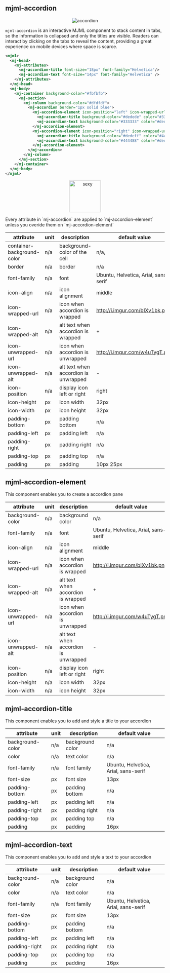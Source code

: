 ## mjml-accordion

<p align="center">
  <img src="http://i.imgur.com/1p50NXi.gif" alt="accordion" />
</p>

`mjml-accordion` is an interactive MJML component to stack content in tabs, so the information is collapsed and only the titles are visible. Readers can interact by clicking on the tabs to reveal the content, providing a great experience on mobile devices where space is scarce.

```xml
<mjml>
  <mj-head>
    <mj-attributes>
      <mj-accordion-title font-size="18px" font-family="Helvetica"/>
      <mj-accordion-text font-size="14px" font-family="Helvetica" />
    </mj-attributes>
  </mj-head>
  <mj-body>
    <mj-container background-color="#fbfbfb">
      <mj-section>
        <mj-column background-color="#dfdfdf">
          <mj-accordion border="1px solid blue">
            <mj-accordion-element icon-position="left" icon-wrapped-url="https://cdn4.iconfinder.com/data/icons/e-commerce-icon-set/48/More-128.png" icon-unwrapped-url="https://cdn4.iconfinder.com/data/icons/e-commerce-icon-set/48/Less-128.png">
              <mj-accordion-title background-color="#dedede" color="#333333">To the left, to the left</mj-accordion-title>
              <mj-accordion-text background-color="#333333" color="#dedede">Isn't this content neat?</mj-accordion-text>
            </mj-accordion-element>
            <mj-accordion-element icon-position="right" icon-wrapped-url="https://cdn2.iconfinder.com/data/icons/ios-7-icons/50/down4-512.png" icon-unwrapped-url="https://cdn2.iconfinder.com/data/icons/ios-7-icons/50/up4-512.png">
              <mj-accordion-title background-color="#dedeff" color="#444488">To the right, to the right</mj-accordion-title>
              <mj-accordion-text background-color="#444488" color="#dedeff">What about this content?</mj-accordion-text>
            </mj-accordion-element>
          </mj-accordion>
        </mj-column>
      </mj-section>
    </mj-container>
  </mj-body>
</mjml>
```

<p align="center">
  <a href="https://mjml.io/try-it-live/components/accordion">
    <img width="100px" src="http://imgh.us/TRYITLIVE.svg" alt="sexy" />
  </a>
</p>

<aside class="notice">
Every attribute in `mj-accordion` are applied to `mj-accordion-element` unless you overide them on `mj-accordion-element`
</aside>


attribute | unit | description | default value
----------|------|-------------|---------------
container-background-color | n/a | background-color of the cell | n/a,
border | n/a | border | n/a
font-family | n/a | font | Ubuntu, Helvetica, Arial, sans-serif
icon-align | n/a | icon alignment | middle
icon-wrapped-url | n/a | icon when accordion is wrapped | http://i.imgur.com/bIXv1bk.png
icon-wrapped-alt | n/a | alt text when accordion is wrapped | +
icon-unwrapped-url | n/a | icon when accordion is unwrapped | http://i.imgur.com/w4uTygT.png
icon-unwrapped-alt | n/a | alt text when accordion is unwrapped | -
icon-position | n/a | display icon left or right | right
icon-height | px | icon width | 32px
icon-width | px | icon height | 32px
padding-bottom | px | padding bottom | n/a
padding-left | px | padding left | n/a
padding-right | px | padding right | n/a
padding-top | px | padding top | n/a
padding | px | padding | 10px 25px

## mjml-accordion-element

This component enables you to create a accordion pane

attribute | unit | description | default value
----------|------|-------------|---------------
background-color | n/a | background color | n/a
font-family | n/a | font | Ubuntu, Helvetica, Arial, sans-serif
icon-align | n/a | icon alignment | middle
icon-wrapped-url | n/a | icon when accordion is wrapped | http://i.imgur.com/bIXv1bk.png
icon-wrapped-alt | n/a | alt text when accordion is wrapped | +
icon-unwrapped-url | n/a | icon when accordion is unwrapped | http://i.imgur.com/w4uTygT.png
icon-unwrapped-alt | n/a | alt text when accordion is unwrapped | -
icon-position | n/a | display icon left or right | right
icon-height | n/a | icon width | 32px
icon-width | n/a | icon height | 32px

## mjml-accordion-title

This component enables you to add and style a title to your accordion

attribute | unit | description | default value
----------|------|-------------|---------------
background-color | n/a | background color | n/a
color | n/a | text color | n/a
font-family | n/a | font family | Ubuntu, Helvetica, Arial, sans-serif
font-size | px | font size | 13px
padding-bottom | px | padding bottom | n/a
padding-left | px | padding left | n/a
padding-right | px | padding right | n/a
padding-top | px | padding top | n/a
padding | px | padding | 16px

## mjml-accordion-text

This component enables you to add and style a text to your accordion

attribute | unit | description | default value
----------|------|-------------|---------------
background-color | n/a | background color | n/a
color | n/a | text color | n/a
font-family | n/a | font family | Ubuntu, Helvetica, Arial, sans-serif
font-size | px | font size | 13px
padding-bottom | px | padding bottom | n/a
padding-left | px | padding left | n/a
padding-right | px | padding right | n/a
padding-top | px | padding top | n/a
padding | px | padding | 16px
